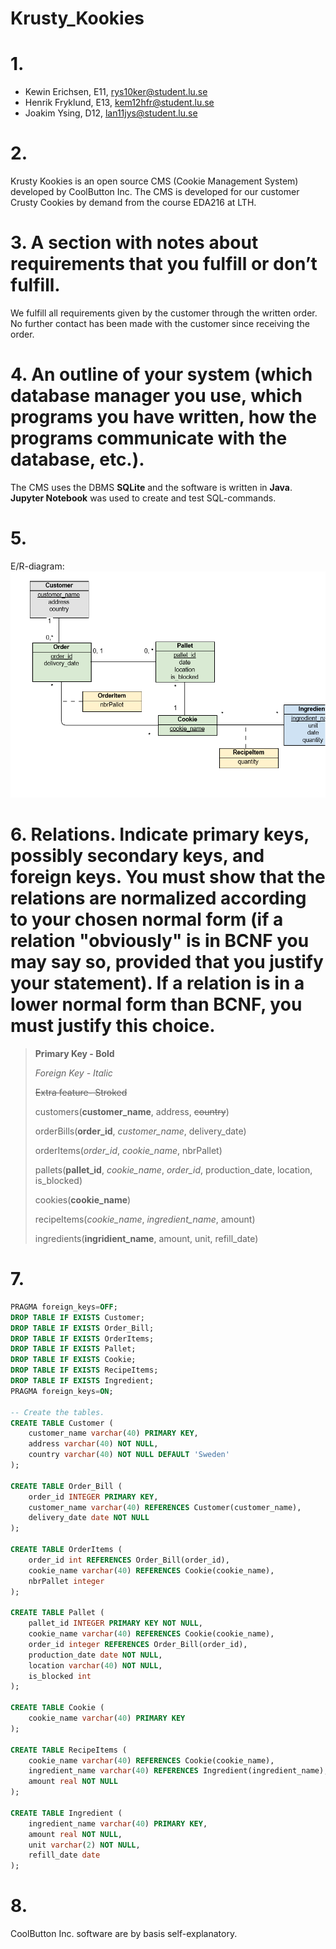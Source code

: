 # Krusty_Kookies

# 1.
- Kewin Erichsen, E11, rys10ker@student.lu.se
- Henrik Fryklund, E13, kem12hfr@student.lu.se
- Joakim Ysing, D12, lan11jys@student.lu.se

# 2.
Krusty Kookies is an open source CMS (Cookie Management System) developed by CoolButton Inc. 
The CMS is developed for our customer Crusty Cookies by demand from the course EDA216 at LTH.

# 3. **A section with notes about requirements that you fulfill or don’t fulfill.**
We fulfill all requirements given by the customer through the written order. No further contact has been made with the customer since receiving the order. 

# 4. **An outline of your system (which database manager you use, which programs you have written, how the programs communicate with the database, etc.).**
The CMS uses the DBMS  **SQLite** and the software is written in **Java**. **Jupyter Notebook** was used to create and test SQL-commands.

# 5.
E/R-diagram: 
![alt text](https://github.com/jysing/Krusty_Kookies/blob/master/UML.png "UML-notation of databse structure")


# 6. **Relations. Indicate primary keys, possibly secondary keys, and foreign keys. You must show that the relations are normalized according to your chosen normal form (if a relation "obviously" is in BCNF you may say so, provided that you justify your statement). If a relation is in a lower normal form than BCNF, you must justify this choice.**
> **Primary Key - Bold**
>
>*Foreign Key - Italic*
>
>~~Extra feature- Stroked~~
>
>customers(**customer_name**, address, ~~country~~)
>
>orderBills(**order_id**, *customer_name*, delivery_date)
>
>orderItems(*order_id*, *cookie_name*, nbrPallet)
>
>pallets(**pallet_id**, *cookie_name*, *order_id*, production_date, location, is_blocked)
>
>cookies(**cookie_name**)
>
>recipeItems(*cookie_name*, *ingredient_name*, amount)
>
>ingredients(**ingridient_name**, amount, unit, refill_date)

# 7.
```SQL
PRAGMA foreign_keys=OFF;
DROP TABLE IF EXISTS Customer;
DROP TABLE IF EXISTS Order_Bill;
DROP TABLE IF EXISTS OrderItems;
DROP TABLE IF EXISTS Pallet;
DROP TABLE IF EXISTS Cookie;
DROP TABLE IF EXISTS RecipeItems;
DROP TABLE IF EXISTS Ingredient;
PRAGMA foreign_keys=ON;

-- Create the tables.
CREATE TABLE Customer (
	customer_name varchar(40) PRIMARY KEY,
	address varchar(40) NOT NULL,
	country varchar(40) NOT NULL DEFAULT 'Sweden'
);

CREATE TABLE Order_Bill (
	order_id INTEGER PRIMARY KEY,
	customer_name varchar(40) REFERENCES Customer(customer_name),
	delivery_date date NOT NULL
);

CREATE TABLE OrderItems (
	order_id int REFERENCES Order_Bill(order_id),
	cookie_name varchar(40) REFERENCES Cookie(cookie_name),
	nbrPallet integer
);

CREATE TABLE Pallet (
	pallet_id INTEGER PRIMARY KEY NOT NULL,
	cookie_name varchar(40) REFERENCES Cookie(cookie_name),
	order_id integer REFERENCES Order_Bill(order_id),
	production_date date NOT NULL,
	location varchar(40) NOT NULL,
	is_blocked int
);

CREATE TABLE Cookie (
	cookie_name varchar(40) PRIMARY KEY
);

CREATE TABLE RecipeItems (
	cookie_name varchar(40) REFERENCES Cookie(cookie_name),
	ingredient_name varchar(40) REFERENCES Ingredient(ingredient_name),
	amount real NOT NULL
);

CREATE TABLE Ingredient (
	ingredient_name varchar(40) PRIMARY KEY,
	amount real NOT NULL,
	unit varchar(2) NOT NULL,
	refill_date date
);
```

# 8.
CoolButton Inc. software are by basis self-explanatory.

